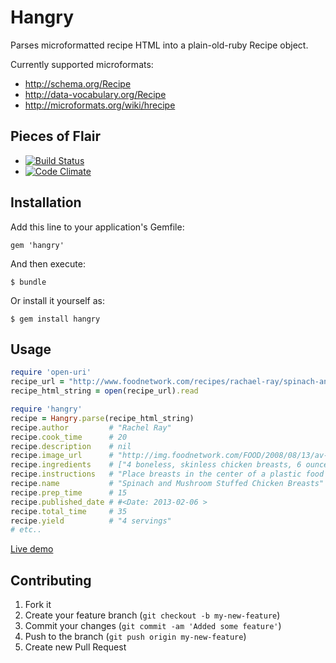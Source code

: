 # Hangry

Parses microformatted recipe HTML into a plain-old-ruby Recipe object.

Currently supported microformats:
- http://schema.org/Recipe
- http://data-vocabulary.org/Recipe
- http://microformats.org/wiki/hrecipe

## Pieces of Flair
- [![Build Status](https://travis-ci.org/iancanderson/hangry.png?branch=master)](http://travis-ci.org/iancanderson/hangry)
- [![Code Climate](https://codeclimate.com/github/iancanderson/hangry.png)](https://codeclimate.com/github/iancanderson/hangry)

## Installation

Add this line to your application's Gemfile:

    gem 'hangry'

And then execute:

    $ bundle

Or install it yourself as:

    $ gem install hangry

## Usage

```ruby
require 'open-uri'
recipe_url = "http://www.foodnetwork.com/recipes/rachael-ray/spinach-and-mushroom-stuffed-chicken-breasts-recipe/index.html"
recipe_html_string = open(recipe_url).read

require 'hangry'
recipe = Hangry.parse(recipe_html_string)
recipe.author         # "Rachel Ray"
recipe.cook_time      # 20
recipe.description    # nil
recipe.image_url      # "http://img.foodnetwork.com/FOOD/2008/08/13/av-rachael-ray.jpg"
recipe.ingredients    # ["4 boneless, skinless chicken breasts, 6 ounces", "Large plastic food storage bags or waxed paper", "1 package, 10 ounces, frozen chopped spinach", "2 tablespoons butter", "12 small mushroom caps, crimini or button", "2 cloves garlic, cracked", "1 small shallot, quartered", "Salt and freshly ground black pepper", "1 cup part skim ricotta cheese", "1/2 cup grated Parmigiano or Romano, a couple of handfuls", "1/2 teaspoon fresh grated or ground nutmeg", "Toothpicks", "2 tablespoons extra-virgin olive oil", "2 tablespoons butter", "2 tablespoons flour", "1/2 cup white wine", "1 cup chicken broth"]
recipe.instructions   # "Place breasts in the center of a plastic food storage..."
recipe.name           # "Spinach and Mushroom Stuffed Chicken Breasts"
recipe.prep_time      # 15
recipe.published_date # #<Date: 2013-02-06 >
recipe.total_time     # 35
recipe.yield          # "4 servings"
# etc..
```

[Live demo](http://hangryingreedytest.herokuapp.com/)

## Contributing

1. Fork it
2. Create your feature branch (`git checkout -b my-new-feature`)
3. Commit your changes (`git commit -am 'Added some feature'`)
4. Push to the branch (`git push origin my-new-feature`)
5. Create new Pull Request
